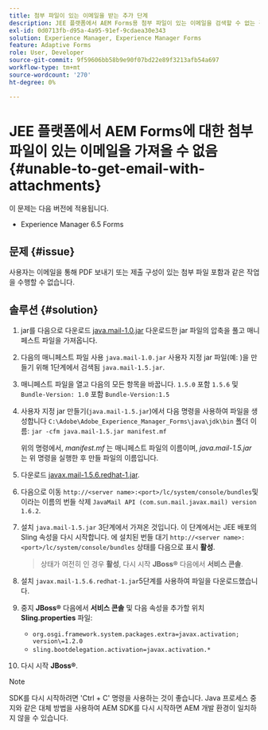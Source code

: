 ```yaml
---
title: 첨부 파일이 있는 이메일을 받는 추가 단계
description: JEE 플랫폼에서 AEM Forms용 첨부 파일이 있는 이메일을 검색할 수 없는 경우 오류를 해결하는 방법에 대해 알아봅니다.
exl-id: 0d0713fb-d95a-4a95-91ef-9cdaea30e343
solution: Experience Manager, Experience Manager Forms
feature: Adaptive Forms
role: User, Developer
source-git-commit: 9f59606bb58b9e90f07bd22e89f3213afb54a697
workflow-type: tm+mt
source-wordcount: '270'
ht-degree: 0%

---
```


# JEE 플랫폼에서 AEM Forms에 대한 첨부 파일이 있는 이메일을 가져올 수 없음{#unable-to-get-email-with-attachments}

이 문제는 다음 버전에 적용됩니다.

* Experience Manager 6.5 Forms

## 문제 {#issue}

사용자는 이메일을 통해 PDF 보내기 또는 제출 구성이 있는 첨부 파일 포함과 같은 작업을 수행할 수 없습니다.

## 솔루션 {#solution}

1. jar를 다음으로 다운로드 [java.mail-1.0.jar](/help/forms/using/java.mail-1.0.jar) 다운로드한 jar 파일의 압축을 풀고 매니페스트 파일을 가져옵니다.

1. 다음의 매니페스트 파일 사용 `java.mail-1.0.jar` 사용자 지정 jar 파일(예: )을 만들기 위해 1단계에서 검색됨 `java.mail-1.5.jar`.

1. 매니페스트 파일을 열고 다음의 모든 항목을 바꿉니다. `1.5.0` 포함 `1.5.6` 및 `Bundle-Version: 1.0` 포함 `Bundle-Version:1.5`

1. 사용자 지정 jar 만들기(`java.mail-1.5.jar`)에서 다음 명령을 사용하여 파일을 생성합니다 `C:\Adobe\Adobe_Experience_Manager_Forms\java\jdk\bin` 폴더 이름:
   `jar -cfm java.mail-1.5.jar manifest.mf`

   위의 명령에서, *manifest.mf* 는 매니페스트 파일의 이름이며, *java.mail-1.5.jar* 는 위 명령을 실행한 후 만들 파일의 이름입니다.

1. 다운로드 [javax.mail-1.5.6.redhat-1.jar](https://mvnrepository.com/artifact/com.sun.mail/javax.mail/1.5.6.redhat-1).

1. 다음으로 이동 `http://<server name>:<port>/lc/system/console/bundles`및 이라는 이름의 번들 삭제 `JavaMail API (com.sun.mail.javax.mail) version 1.6.2`.

1. 설치 `java.mail-1.5.jar` 3단계에서 가져온 것입니다. 이 단계에서는 JEE 배포의 Sling 속성을 다시 시작합니다. 에 설치된 번들 대기 `http://<server name>:<port>/lc/system/console/bundles` 상태를 다음으로 표시 **활성**.

   >상태가 여전히 인 경우 **활성**, 다시 시작   **JBoss®** 다음에서 **서비스 콘솔**.


1. 설치 `javax.mail-1.5.6.redhat-1.jar`5단계를 사용하여 파일을 다운로드했습니다.

1. 중지 **JBoss®** 다음에서 **서비스 콘솔** 및 다음 속성을 추가할 위치 **Sling.properties** 파일:
   * `org.osgi.framework.system.packages.extra=javax.activation; version\=1.2.0`
   * `sling.bootdelegation.activation=javax.activation.*`

1. 다시 시작 **JBoss®**.

>[!NOTE]
>
> SDK를 다시 시작하려면 &#39;Ctrl + C&#39; 명령을 사용하는 것이 좋습니다. Java 프로세스 중지와 같은 대체 방법을 사용하여 AEM SDK를 다시 시작하면 AEM 개발 환경이 일치하지 않을 수 있습니다.
